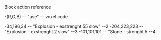 Block action reference

-(R,G,B) -- "use" -- voxel code

-34,196,34 -- "Explosion - exstrenght 55 slow"  --2
-204,223,223 -- "Explosion - exstrenght 2 slow" --3
-101,101,101 -- "Stone - strenght  5            --4